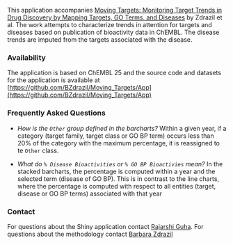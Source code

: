    
   
This application accompanies [Moving Targets: Monitoring Target Trends in Drug Discovery by Mapping Targets, GO Terms, and Diseases](https://www.biorxiv.org/content/10.1101/691550v1) by Zdrazil et al. The work attempts to characterize trends in attention for targets and diseases based on publication of bioactivity data in ChEMBL. The disease trends are imputed from the targets associated with the disease.

### Availability

The application is based on ChEMBL 25 and the source code and datasets for the application is available at [https://github.com/BZdrazil/Moving_Targets/App](https://github.com/BZdrazil/Moving_Targets/App)

### Frequently Asked Questions

* _How is the `Other` group defined in the barcharts?_ Within a given year, if a category (target family, target class or GO BP term) occurs less than 20% of the category with the maximum percentage, it is reassigned to te `Other` class.

* _What do `% Disease Bioactivities` or `% GO BP Bioactivies` mean?_ In the stacked barcharts, the percentage is computed within a year and the selected term (disease of GO BP). This is in contrast to the line charts, where the percentage is computed with respect to all entities (target, disease or GO BP terms) associated with that year

### Contact

For questions about the Shiny application contact [Rajarshi Guha](mailto:rajarshi.guha@gmail.com). For questions about the methodology contact [Barbara Zdrazil](mailto:barbara.zdrazil@univie.ac.at)